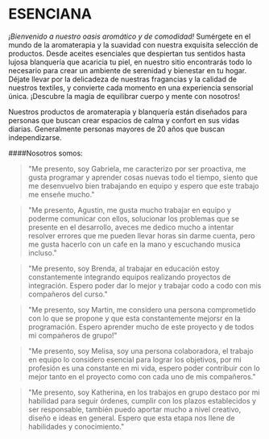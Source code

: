 # ESENCIANA

*¡Bienvenido a nuestro oasis aromático y de comodidad!* Sumérgete en el mundo de la aromaterapia y la suavidad con nuestra exquisita selección de productos. Desde aceites esenciales que despiertan tus sentidos hasta lujosa blanquería que acaricia tu piel, en nuestro sitio encontrarás todo lo necesario para crear un ambiente de serenidad y bienestar en tu hogar. Déjate llevar por la delicadeza de nuestras fragancias y la calidad de nuestros textiles, y convierte cada momento en una experiencia sensorial única. ¡Descubre la magia de equilibrar cuerpo y mente con nosotros!

Nuestros productos de aromaterapia y blanquería están diseñados para personas que buscan crear espacios de calma y confort en sus vidas diarias. Generalmente personas mayores de 20 años que buscan independizarse.

####Nosotros somos: 

> "Me presento, soy Gabriela, me caracterizo por ser proactiva, me gusta programar y aprender cosas nuevas todo el tiempo, siento que me desenvuelvo bien trabajando en equipo y espero que este trabajo me enseñe mucho."

> "Me presento, Agustin, me gusta mucho trabajar en equipo y poderme comunicar con ellos, solucionar los problemas que se presente en el desarrollo, aveces me dedico mucho a intentar resolver errores que me pueden llevar horas sin darme cuenta, pero me gusta hacerlo con un cafe en la mano y escuchando musica incluso."

> "Me presento, soy Brenda, al trabajar en educación estoy constantemente integrando equipos realizando proyectos de integración. Espero poder dar lo mejor y trabajar codo a codo con mis compañeros del curso."

> "Me presento, soy Martin, me considero una persona comprometido con lo que se propone y que esta constantemente mejorsr en la programación. Espero aprender mucho de este proyecto y de todos mi compañeros de grupo!"

> "Me presento, soy Melisa, soy una persona colaboradora, el trabajo en equipo lo considero esencial para lograr los objetivos, por mi profesión es una constante en mi vida, espero poder contribuir con lo mejor tanto en el proyecto como con cada uno de mis compañeros."

> "Me presento, soy Katherina, en los trabajos en grupo destaco por mi habilidad para seguir órdenes, cumplir con los plazos establecidos y ser responsable, también puedo aportar mucho a nivel creativo, diseño e ideas en general. Espero que esta etapa nos llene de habilidades y conocimiento."


